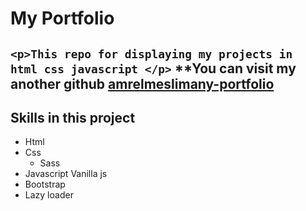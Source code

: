 # My Portfolio
`<p>This repo for displaying my projects in html css javascript </p>`
**You can visit my another github [amrelmeslimany-portfolio](https://github.com/amrelmeslimany-portfolio)
---
## Skills in this project
* Html
* Css
  * Sass
* Javascript Vanilla js
* Bootstrap
* Lazy loader
